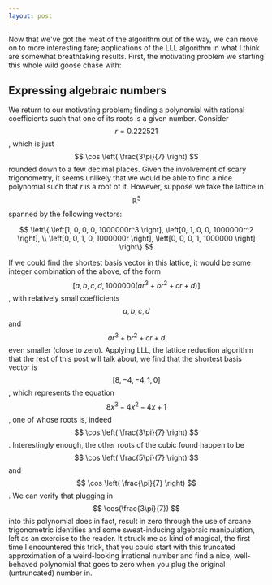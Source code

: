 ```yaml
---
layout: post
---
```


Now that we've got the meat of the algorithm out of the way, we can move on to more interesting fare; applications of the LLL algorithm in what I think are somewhat breathtaking results. First, the motivating problem we starting this whole wild goose chase with:

## Expressing algebraic numbers
We return to our motivating problem; finding a polynomial with rational coefficients such that one of its roots is a given number. Consider $$ r = 0.222521 $$, which is just $$ \cos \left( \frac{3\pi}{7} \right) $$ rounded down to a few decimal places. Given the involvement of scary trigonometry, it seems unlikely that we would be able to find a nice polynomial  such that $r$ is a root of it. However, suppose we take the lattice in $$ \mathbb{R}^5 $$ spanned by the following vectors:

$$ \left\{ \left[1, 0, 0, 0, 1000000r^3 \right], \left[0, 1, 0, 0, 1000000r^2 \right], \\
\left[0, 0, 1, 0, 1000000r \right], \left[0, 0, 0, 1, 1000000 \right] \right\} $$

If we could find the shortest basis vector in this lattice, it would be some integer combination of the above, of the form $$ \left[a, b, c, d, 1000000(ar^3 + br^2 + cr + d) \right] $$, with relatively small coefficients $$a,b,c,d$$ and $$ ar^3 + br^2 + cr + d $$ even smaller (close to zero). Applying LLL, the lattice reduction algorithm that the rest of this post will talk about, we find that the shortest basis vector is $$ 
[8,-4,-4,1,0] $$, which represents the equation $$ 8x^3 - 4x^2 - 4x + 1 $$, one of whose roots is, indeed $$  \cos \left( \frac{3\pi}{7} \right) $$. Interestingly enough, the other roots of the cubic found happen to be $$   \cos \left( \frac{5\pi}{7} \right) $$ and $$ \cos \left( \frac{\pi}{7} \right) $$. We can verify that plugging in $$ \cos(\frac{3\pi}{7})  $$ into this polynomial does in fact, result in zero through the use of arcane trigonometric identities and some sweat-inducing algebraic manipulation, left as an exercise to the reader. It struck me as kind of magical, the first time I encountered this trick, that you could start with this truncated approximation of a weird-looking irrational number and find a nice, well-behaved polynomial that goes to zero when you plug the original (untruncated) number in.

